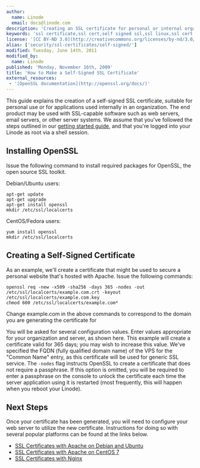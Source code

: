 ```yaml
---
author:
  name: Linode
  email: docs@linode.com
description: 'Creating an SSL certificate for personal or internal organizational use on a Linux server.'
keywords: 'ssl certificate,ssl cert,self signed ssl,ssl linux,ssl cert linux'
license: '[CC BY-ND 3.0](http://creativecommons.org/licenses/by-nd/3.0/us/)'
alias: ['security/ssl-certificates/self-signed/']
modified: Tuesday, June 14th, 2011
modified_by:
  name: Linode
published: 'Monday, November 16th, 2009'
title: 'How to Make a Self-Signed SSL Certificate'
external_resources:
 - '[OpenSSL documentation](http://openssl.org/docs/)'
---
```


This guide explains the creation of a self-signed SSL certificate, suitable for personal use or for applications used internally in an organization. The end product may be used with SSL-capable software such as web servers, email servers, or other server systems. We assume that you've followed the steps outlined in our [getting started guide](/docs/getting-started/), and that you're logged into your Linode as root via a shell session.

## Installing OpenSSL

Issue the following command to install required packages for OpenSSL, the open source SSL toolkit.

Debian/Ubuntu users:

    apt-get update
    apt-get upgrade
    apt-get install openssl
    mkdir /etc/ssl/localcerts

CentOS/Fedora users:

    yum install openssl
    mkdir /etc/ssl/localcerts

## Creating a Self-Signed Certificate

As an example, we'll create a certificate that might be used to secure a personal website that's hosted with Apache. Issue the following commands:

    openssl req -new -x509 -sha256 -days 365 -nodes -out /etc/ssl/localcerts/example.com.crt -keyout /etc/ssl/localcerts/example.com.key
    chmod 600 /etc/ssl/localcerts/example.com*

Change example.com in the above commands to correspond to the domain you are generating the certificate for

You will be asked for several configuration values. Enter values appropriate for your organization and server, as shown here. This example will create a certificate valid for 365 days; you may wish to increase this value. We've specified the FQDN (fully qualified domain name) of the VPS for the "Common Name" entry, as this certificate will be used for generic SSL service. The `-nodes` flag instructs OpenSSL to create a certificate that does not require a passphrase. If this option is omitted, you will be required to enter a passphrase on the console to unlock the certificate each time the server application using it is restarted (most frequently, this will happen when you reboot your Linode).

## Next Steps

Once your certificate has been generated, you will need to configure your web server to utilize the new certificate.  Instructions for doing so with several popular platforms can be found at the links below.

- [SSL Certificates with Apache on Debian and Ubuntu](/docs/security/ssl/ssl-apache2-debian-ubuntu)
- [SSL Certificates with Apache on CentOS 7](/docs/security/ssl/ssl-apache2-centos)
- [SSL Certificates with Nginx](/docs/security/ssl/ssl-certificates-with-nginx)
